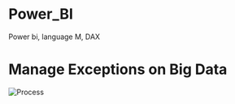 # Power_BI
Power bi, language M, DAX


# Manage Exceptions on Big Data


![Process](https://user-images.githubusercontent.com/45041472/133301718-caebe084-df26-4485-8e8b-fe25a35869bd.png)
